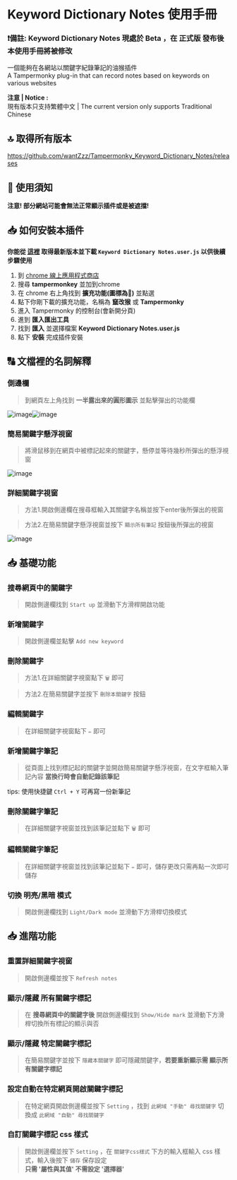 # Keyword Dictionary Notes 使用手冊

### **❗備註: Keyword Dictionary Notes 現處於 Beta ，在 正式版 發布後本使用手冊將被修改**

一個能夠在各網站以關鍵字紀錄筆記的油猴插件 \
A Tampermonky plug-in that can record notes based on keywords on various websites

**注意 | Notice :** \
現有版本只支持繁體中文 | The current version only supports Traditional Chinese

## 🔝 取得所有版本

https://github.com/wantZzz/Tampermonky_Keyword_Dictionary_Notes/releases

## 📖 使用須知

**注意! 部分網站可能會無法正常顯示插件或是被遮擋!**

## 📥 如何安裝本插件
**你能從 [這裡](https://github.com/wantZzz/Tampermonky_Keyword_Dictionary_Notes/releases/latest) 取得最新版本並下載 `Keyword Dictionary Notes.user.js` 以供後續步驟使用**

1. 到 [chrome 線上應用程式商店](https://chrome.google.com/webstore/category/extensions) 
2. 搜尋 **tampermonkey** 並加到chrome
3. 在 chrome 右上角找到 **擴充功能(圖標為🧩)** 並點選
4. 點下你剛下載的擴充功能，名稱為 **竄改猴** 或 **Tampermonky**
5. 進入 Tampermonky 的控制台(會新開分頁)
6. 進到 **匯入匯出工具**
7. 找到 **匯入** 並選擇檔案 **Keyword Dictionary Notes.user.js**
8. 點下 **安裝** 完成插件安裝

## 🔠 文檔裡的名詞解釋

### 側邊欄

> 到網頁左上角找到 **一半露出來的圓形圖示** 並點擊彈出的功能欄

![image](https://github.com/wantZzz/Tampermonky_Keyword_Dictionary_Notes/blob/main/github_manual_img/0-0-0.png)![image](https://github.com/wantZzz/Tampermonky_Keyword_Dictionary_Notes/blob/main/github_manual_img/0-0-1.png)
### 簡易關鍵字懸浮視窗

> 將滑鼠移到在網頁中被標記起來的關鍵字，懸停並等待幾秒所彈出的懸浮視窗

![image](https://github.com/wantZzz/Tampermonky_Keyword_Dictionary_Notes/blob/main/github_manual_img/0-1-0.png)

### 詳細關鍵字視窗

> 方法1.開啟側邊欄在搜尋框輸入其關鍵字名稱並按下enter後所彈出的視窗

> 方法2.在簡易關鍵字懸浮視窗並按下 `顯示所有筆記` 按鈕後所彈出的視窗

![image](https://github.com/wantZzz/Tampermonky_Keyword_Dictionary_Notes/blob/main/github_manual_img/0-2-0.png)

## 📥 基礎功能

### 搜尋網頁中的關鍵字

> 開啟側邊欄找到 `Start up` 並滑動下方滑桿開啟功能

### 新增關鍵字

> 開啟側邊欄並點擊 `Add new keyword`

### 刪除關鍵字

> 方法1.在詳細關鍵字視窗點下 `🗑️` 即可

> 方法2.在簡易關鍵字並按下 `刪除本關鍵字` 按鈕

### 編輯關鍵字

> 在詳細關鍵字視窗點下 `✏️` 即可

### 新增關鍵字筆記

> 從頁面上找到標記起的關鍵字並開啟簡易關鍵字懸浮視窗，在文字框輸入筆記內容 **當換行時會自動記錄該筆記**

tips: 使用快捷鍵 `Ctrl + Y` 可再寫一份新筆記

### 刪除關鍵字筆記

> 在詳細關鍵字視窗並找到該筆記並點下 `🗑️` 即可

### 編輯關鍵字筆記

> 在詳細關鍵字視窗並找到該筆記並點下 `✏️` 即可，儲存更改只需再點一次即可儲存

### 切換 明亮/黑暗 模式

> 開啟側邊欄找到 `Light/Dark mode` 並滑動下方滑桿切換模式

## 📥 進階功能

### 重置詳細關鍵字視窗

> 開啟側邊欄並按下 `Refresh notes`

### 顯示/隱藏 所有關鍵字標記

> 在 **搜尋網頁中的關鍵字後** 開啟側邊欄找到 `Show/Hide mark` 並滑動下方滑桿切換所有標記的顯示與否

### 顯示/隱藏 特定關鍵字標記

> 在簡易關鍵字並按下 `隱藏本關鍵字` 即可隱藏關鍵字，**若要重新顯示需 顯示所有關鍵字標記**

### 設定自動在特定網頁開啟關鍵字標記

> 在特定網頁開啟側邊欄並按下 `Setting` ，找到 `此網域 "手動" 尋找關鍵字` 切換成 `此網域 "自動" 尋找關鍵字`

### 自訂關鍵字標記 css 樣式

> 開啟側邊欄並按下 `Setting` ，在 `關鍵字css樣式` 下方的輸入框輸入 css 樣式，輸入後按下 `儲存` 保存設定\
> **只需 '屬性與其值' 不需設定 '選擇器'**
